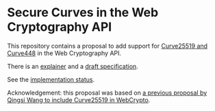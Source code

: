 # Secure Curves in the Web Cryptography API

This repository contains a proposal to add support for [Curve25519 and
Curve448](https://tools.ietf.org/html/rfc7748) in the Web Cryptography API.

There is an [explainer](./explainer.md) and a [draft specification](https://WICG.github.io/webcrypto-secure-curves/).

See the [implementation status](https://github.com/WICG/webcrypto-secure-curves/issues/20).

Acknowledgement: this proposal was based on [a previous proposal by Qingsi Wang
to include Curve25519 in WebCrypto](https://github.com/tQsW/webcrypto-curve25519).
